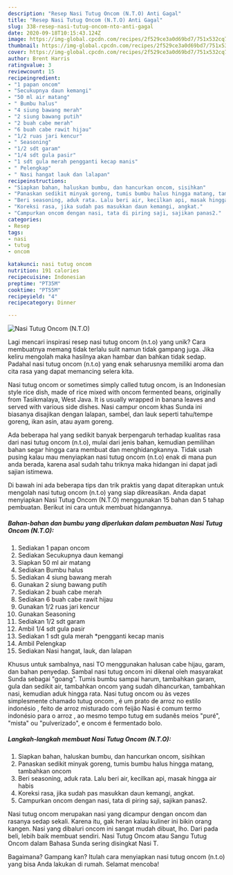 ```yaml
---
description: "Resep Nasi Tutug Oncom (N.T.O) Anti Gagal"
title: "Resep Nasi Tutug Oncom (N.T.O) Anti Gagal"
slug: 338-resep-nasi-tutug-oncom-nto-anti-gagal
date: 2020-09-18T10:15:43.124Z
image: https://img-global.cpcdn.com/recipes/2f529ce3a0d69bd7/751x532cq70/nasi-tutug-oncom-nto-foto-resep-utama.jpg
thumbnail: https://img-global.cpcdn.com/recipes/2f529ce3a0d69bd7/751x532cq70/nasi-tutug-oncom-nto-foto-resep-utama.jpg
cover: https://img-global.cpcdn.com/recipes/2f529ce3a0d69bd7/751x532cq70/nasi-tutug-oncom-nto-foto-resep-utama.jpg
author: Brent Harris
ratingvalue: 3
reviewcount: 15
recipeingredient:
- "1 papan oncom"
- "Secukupnya daun kemangi"
- "50 ml air matang"
- " Bumbu halus"
- "4 siung bawang merah"
- "2 siung bawang putih"
- "2 buah cabe merah"
- "6 buah cabe rawit hijau"
- "1/2 ruas jari kencur"
- " Seasoning"
- "1/2 sdt garam"
- "1/4 sdt gula pasir"
- "1 sdt gula merah pengganti kecap manis"
- " Pelengkap"
- " Nasi hangat lauk dan lalapan"
recipeinstructions:
- "Siapkan bahan, haluskan bumbu, dan hancurkan oncom, sisihkan"
- "Panaskan sedikit minyak goreng, tumis bumbu halus hingga matang, tambahkan oncom"
- "Beri seasoning, aduk rata. Lalu beri air, kecilkan api, masak hingga air habis"
- "Koreksi rasa, jika sudah pas masukkan daun kemangi, angkat."
- "Campurkan oncom dengan nasi, tata di piring saji, sajikan panas2."
categories:
- Resep
tags:
- nasi
- tutug
- oncom

katakunci: nasi tutug oncom 
nutrition: 191 calories
recipecuisine: Indonesian
preptime: "PT35M"
cooktime: "PT55M"
recipeyield: "4"
recipecategory: Dinner

---
```



![Nasi Tutug Oncom (N.T.O)](https://img-global.cpcdn.com/recipes/2f529ce3a0d69bd7/751x532cq70/nasi-tutug-oncom-nto-foto-resep-utama.jpg)

Lagi mencari inspirasi resep nasi tutug oncom (n.t.o) yang unik? Cara membuatnya memang tidak terlalu sulit namun tidak gampang juga. Jika keliru mengolah maka hasilnya akan hambar dan bahkan tidak sedap. Padahal nasi tutug oncom (n.t.o) yang enak seharusnya memiliki aroma dan cita rasa yang dapat memancing selera kita.

Nasi tutug oncom or sometimes simply called tutug oncom, is an Indonesian style rice dish, made of rice mixed with oncom fermented beans, originally from Tasikmalaya, West Java. It is usually wrapped in banana leaves and served with various side dishes. Nasi campur oncom khas Sunda ini biasanya disajikan dengan lalapan, sambel, dan lauk seperti tahu/tempe goreng, ikan asin, atau ayam goreng.

Ada beberapa hal yang sedikit banyak berpengaruh terhadap kualitas rasa dari nasi tutug oncom (n.t.o), mulai dari jenis bahan, kemudian pemilihan bahan segar hingga cara membuat dan menghidangkannya. Tidak usah pusing kalau mau menyiapkan nasi tutug oncom (n.t.o) enak di mana pun anda berada, karena asal sudah tahu triknya maka hidangan ini dapat jadi sajian istimewa.


Di bawah ini ada beberapa tips dan trik praktis yang dapat diterapkan untuk mengolah nasi tutug oncom (n.t.o) yang siap dikreasikan. Anda dapat menyiapkan Nasi Tutug Oncom (N.T.O) menggunakan 15 bahan dan 5 tahap pembuatan. Berikut ini cara untuk membuat hidangannya.

<!--inarticleads1-->

##### Bahan-bahan dan bumbu yang diperlukan dalam pembuatan Nasi Tutug Oncom (N.T.O):

1. Sediakan 1 papan oncom
1. Sediakan Secukupnya daun kemangi
1. Siapkan 50 ml air matang
1. Sediakan  Bumbu halus
1. Sediakan 4 siung bawang merah
1. Gunakan 2 siung bawang putih
1. Sediakan 2 buah cabe merah
1. Sediakan 6 buah cabe rawit hijau
1. Gunakan 1/2 ruas jari kencur
1. Gunakan  Seasoning
1. Sediakan 1/2 sdt garam
1. Ambil 1/4 sdt gula pasir
1. Sediakan 1 sdt gula merah *pengganti kecap manis
1. Ambil  Pelengkap
1. Sediakan  Nasi hangat, lauk, dan lalapan


Khusus untuk sambalnya, nasi TO menggunakan halusan cabe hijau, garam, dan bahan penyedap. Sambal nasi tutug oncom ini dikenal oleh masyarakat Sunda sebagai &#34;goang&#34;. Tumis bumbu sampai harum, tambahkan garam, gula dan sedikit air, tambahkan oncom yang sudah dihancurkan, tambahkan nasi, kemudian aduk hingga rata. Nasi tutug oncom ou às vezes simplesmente chamado tutug oncom , é um prato de arroz no estilo indonésio , feito de arroz misturado com feijão Nasi é comum termo indonésio para o arroz , ao mesmo tempo tutug em sudanês meios &#34;puré&#34;, &#34;mista&#34; ou &#34;pulverizado&#34;, e oncom é fermentado bolo. 

<!--inarticleads2-->

##### Langkah-langkah membuat Nasi Tutug Oncom (N.T.O):

1. Siapkan bahan, haluskan bumbu, dan hancurkan oncom, sisihkan
1. Panaskan sedikit minyak goreng, tumis bumbu halus hingga matang, tambahkan oncom
1. Beri seasoning, aduk rata. Lalu beri air, kecilkan api, masak hingga air habis
1. Koreksi rasa, jika sudah pas masukkan daun kemangi, angkat.
1. Campurkan oncom dengan nasi, tata di piring saji, sajikan panas2.


Nasi tutug oncom merupakan nasi yang dicampur dengan oncom dan rasanya sedap sekali. Karena itu, gak heran kalau kuliner ini bikin orang kangen. Nasi yang dibaluri oncom ini sangat mudah dibuat, lho. Dari pada beli, lebih baik membuat sendiri. Nasi Tutug Oncom atau Sangu Tutug Oncom dalam Bahasa Sunda sering disingkat Nasi T. 

Bagaimana? Gampang kan? Itulah cara menyiapkan nasi tutug oncom (n.t.o) yang bisa Anda lakukan di rumah. Selamat mencoba!
